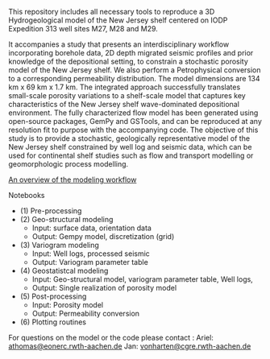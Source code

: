 

This repository includes all necessary tools to reproduce a 3D Hydrogeological model of the New Jersey shelf centered on IODP Expedition 313 well sites M27, M28 and M29.

It accompanies a study that presents an interdisciplinary workflow incorporating borehole data, 2D depth migrated seismic profiles and prior knowledge of the depositional setting, to constrain a stochastic porosity model of the New Jersey shelf. We also perform a Petrophysical conversion to a corresponding permeability distribution. The model dimensions are 134 km x 69 km x 1.7 km. The integrated approach successfully translates small-scale porosity variations to a shelf-scale model that captures key characteristics of the New Jersey shelf wave-dominated depositional environment. The fully characterized flow model has been generated using open-source packages, GemPy and GSTools, and can be reproduced at any resolution fit to purpose with the accompanying code. The objective of this study is to provide a stochastic, geologically representative model of the New Jersey shelf constrained by well log and seismic data, which can be used for continental shelf studies such as flow and transport modelling or geomorphologic process modelling. 


[An overview of the modeling workflow ](https://git.rwth-aachen.de/athomas/nj3d_model/-/blob/master/ModelingOverview.png)


Notebooks
* (1) Pre-processing 
* (2) Geo-structural modeling
    * Input: surface data, orientation data
    * Output: Gempy model, discretization (grid)
* (3) Variogram modeling 
    * Input: Well logs, processed seismic
    * Output: Variogram parameter table
* (4) Geostatistcal modeling 
    * Input: Geo-structural model, variogram parameter table, Well logs, 
    * Output: Single realization of porosity model
* (5) Post-processing 
    * Input: Porosity model 
    * Output: Permeability conversion
* (6) Plotting routines


For questions on the model or the code please contact :
Ariel: athomas@eonerc.rwth-aachen.de
Jan:  vonharten@cgre.rwth-aachen.de
